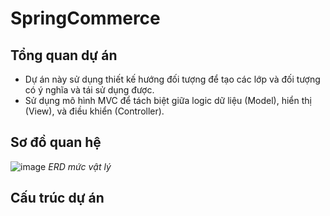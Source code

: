 # SpringCommerce
## Tổng quan dự án
- Dự án này sử dụng thiết kế hướng đối tượng để tạo các lớp và đối tượng có ý nghĩa và tái sử dụng được.
- Sử dụng mô hình MVC để tách biệt giữa logic dữ liệu (Model), hiển thị (View), và điều khiển (Controller).
## Sơ đồ quan hệ
![image](https://github.com/Luanardo/SpringCommerce/assets/122257380/5c20db22-aa18-456a-82c1-76343cf05e2a) *ERD mức vật lý*
## Cấu trúc dự án
